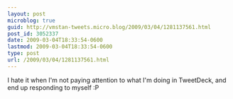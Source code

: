 ```yaml
---
layout: post
microblog: true
guid: http://vmstan-tweets.micro.blog/2009/03/04/1281137561.html
post_id: 3052337
date: 2009-03-04T18:33:54-0600
lastmod: 2009-03-04T18:33:54-0600
type: post
url: /2009/03/04/1281137561.html
---
```

I hate it when I'm not paying attention to what I'm doing in TweetDeck, and end up responding to myself :P
